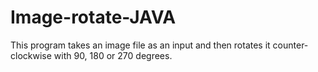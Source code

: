 # Image-rotate-JAVA

This program takes an image file as an input and then rotates it counter-clockwise with 90, 180 or 270 degrees.
